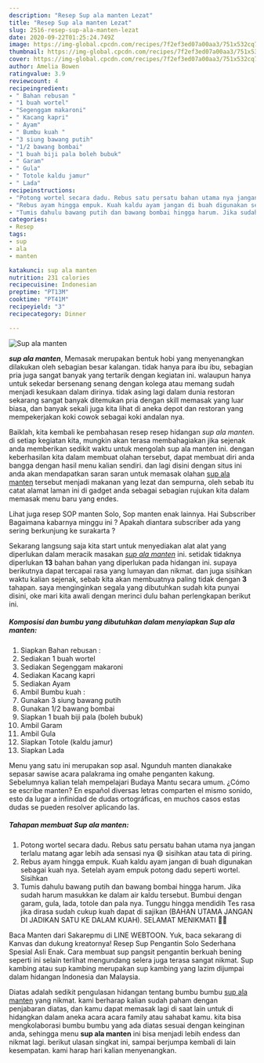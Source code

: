 ```yaml
---
description: "Resep Sup ala manten Lezat"
title: "Resep Sup ala manten Lezat"
slug: 2516-resep-sup-ala-manten-lezat
date: 2020-09-22T01:25:24.749Z
image: https://img-global.cpcdn.com/recipes/7f2ef3ed07a00aa3/751x532cq70/sup-ala-manten-foto-resep-utama.jpg
thumbnail: https://img-global.cpcdn.com/recipes/7f2ef3ed07a00aa3/751x532cq70/sup-ala-manten-foto-resep-utama.jpg
cover: https://img-global.cpcdn.com/recipes/7f2ef3ed07a00aa3/751x532cq70/sup-ala-manten-foto-resep-utama.jpg
author: Amelia Bowen
ratingvalue: 3.9
reviewcount: 4
recipeingredient:
- " Bahan rebusan "
- "1 buah wortel"
- "Segenggam makaroni"
- " Kacang kapri"
- " Ayam"
- " Bumbu kuah "
- "3 siung bawang putih"
- "1/2 bawang bombai"
- "1 buah biji pala boleh bubuk"
- " Garam"
- " Gula"
- " Totole kaldu jamur"
- " Lada"
recipeinstructions:
- "Potong wortel secara dadu. Rebus satu persatu bahan utama nya jangan terlalu matang agar lebih ada sensasi nya 😄 sisihkan atau tata di piring."
- "Rebus ayam hingga empuk. Kuah kaldu ayam jangan di buah digunakan sebagai kuah nya. Setelah ayam empuk potong dadu seperti wortel. Sisihkan"
- "Tumis dahulu bawang putih dan bawang bombai hingga harum. Jika sudah harum masukkan ke dalam air kaldu tersebut. Bumbui dengan garam, gula, lada, totole dan pala nya. Tunggu hingga mendidih Tes rasa jika dirasa sudah cukup kuah dapat di sajikan (BAHAN UTAMA JANGAN DI JADIKAN SATU KE DALAM KUAH). SELAMAT MENIKMATI 🥰😍"
categories:
- Resep
tags:
- sup
- ala
- manten

katakunci: sup ala manten 
nutrition: 231 calories
recipecuisine: Indonesian
preptime: "PT13M"
cooktime: "PT41M"
recipeyield: "3"
recipecategory: Dinner

---
```



![Sup ala manten](https://img-global.cpcdn.com/recipes/7f2ef3ed07a00aa3/751x532cq70/sup-ala-manten-foto-resep-utama.jpg)

<b><i>sup ala manten</i></b>, Memasak merupakan bentuk hobi yang menyenangkan dilakukan oleh sebagian besar kalangan. tidak hanya para ibu ibu, sebagian pria juga sangat banyak yang tertarik dengan kegiatan ini. walaupun hanya untuk sekedar bersenang senang dengan kolega atau memang sudah menjadi kesukaan dalam dirinya. tidak asing lagi dalam dunia restoran sekarang sangat banyak ditemukan pria dengan skill memasak yang luar biasa, dan banyak sekali juga kita lihat di aneka depot dan restoran yang mempekerjakan koki cowok sebagai koki andalan nya.

Baiklah, kita kembali ke pembahasan resep resep hidangan <i>sup ala manten</i>. di setiap kegiatan kita, mungkin akan terasa membahagiakan jika sejenak anda memberikan sedikit waktu untuk mengolah sup ala manten ini. dengan keberhasilan kita dalam membuat olahan tersebut, dapat membuat diri anda bangga dengan hasil menu kalian sendiri. dan lagi disini dengan situs ini anda akan mendapatkan saran saran untuk memasak olahan <u>sup ala manten</u> tersebut menjadi makanan yang lezat dan sempurna, oleh sebab itu catat alamat laman ini di gadget anda sebagai sebagian rujukan kita dalam memasak menu baru yang endes.

Lihat juga resep SOP manten Solo, Sop manten enak lainnya. Hai Subscriber Bagaimana kabarnya minggu ini ? Apakah diantara subscriber ada yang sering berkunjung ke surakarta ?


Sekarang langsung saja kita start untuk menyediakan alat alat yang diperlukan dalam meracik masakan <u><i>sup ala manten</i></u> ini. setidak tidaknya diperlukan <b>13</b> bahan bahan yang diperlukan pada hidangan ini. supaya berikutnya dapat tercapai rasa yang lumayan dan nikmat. dan juga sisihkan waktu kalian sejenak, sebab kita akan membuatnya paling tidak dengan <b>3</b> tahapan. saya menginginkan segala yang dibutuhkan sudah kita punyai disini, oke mari kita awali dengan merinci dulu bahan perlengkapan berikut ini.

<!--inarticleads1-->

##### Komposisi dan bumbu yang dibutuhkan dalam menyiapkan Sup ala manten:

1. Siapkan  Bahan rebusan :
1. Sediakan 1 buah wortel
1. Sediakan Segenggam makaroni
1. Sediakan  Kacang kapri
1. Sediakan  Ayam
1. Ambil  Bumbu kuah :
1. Gunakan 3 siung bawang putih
1. Gunakan 1/2 bawang bombai
1. Siapkan 1 buah biji pala (boleh bubuk)
1. Ambil  Garam
1. Ambil  Gula
1. Siapkan  Totole (kaldu jamur)
1. Siapkan  Lada


Menu yang satu ini merupakan sop asal. Ngunduh manten dianakake sepasar sawise acara palakrama ing omahe penganten kakung. Sebelumnya kalian telah mempelajari Budaya Mantu secara umum. ¿Cómo se escribe manten? En español diversas letras comparten el mismo sonido, esto da lugar a infinidad de dudas ortográficas, en muchos casos estas dudas se pueden resolver aplicando las. 

<!--inarticleads2-->

##### Tahapan membuat Sup ala manten:

1. Potong wortel secara dadu. Rebus satu persatu bahan utama nya jangan terlalu matang agar lebih ada sensasi nya 😄 sisihkan atau tata di piring.
1. Rebus ayam hingga empuk. Kuah kaldu ayam jangan di buah digunakan sebagai kuah nya. Setelah ayam empuk potong dadu seperti wortel. Sisihkan
1. Tumis dahulu bawang putih dan bawang bombai hingga harum. Jika sudah harum masukkan ke dalam air kaldu tersebut. Bumbui dengan garam, gula, lada, totole dan pala nya. Tunggu hingga mendidih Tes rasa jika dirasa sudah cukup kuah dapat di sajikan (BAHAN UTAMA JANGAN DI JADIKAN SATU KE DALAM KUAH). SELAMAT MENIKMATI 🥰😍


Baca Manten dari Sakarepmu di LINE WEBTOON. Yuk, baca sekarang di Kanvas dan dukung kreatornya! Resep Sup Pengantin Solo Sederhana Spesial Asli Enak. Cara membuat sup pangsit pengantin berkuah bening seperti ini selain terlihat mengundang selera juga terasa sangat nikmat. Sup kambing atau sup kambing merupakan sup kambing yang lazim dijumpai dalam hidangan Indonesia dan Malaysia. 

Diatas adalah sedikit pengulasan hidangan tentang bumbu bumbu <u>sup ala manten</u> yang nikmat. kami berharap kalian sudah paham dengan penjabaran diatas, dan kamu dapat memasak lagi di saat lain untuk di hidangkan dalam aneka acara acara family atau sahabat kamu. kita bisa mengkolaborasi bumbu bumbu yang ada diatas sesuai dengan keinginan anda, sehingga menu <b>sup ala manten</b> ini bisa menjadi lebih endess dan nikmat lagi. berikut ulasan singkat ini, sampai berjumpa kembali di lain kesempatan. kami harap hari kalian menyenangkan.
